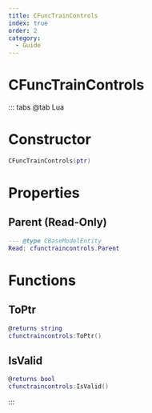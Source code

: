 ```yaml
---
title: CFuncTrainControls
index: true
order: 2
category:
  - Guide
---
```


# CFuncTrainControls

::: tabs
@tab Lua
# Constructor
```lua
CFuncTrainControls(ptr)
```
# Properties
## Parent (Read-Only)
```lua
--- @type CBaseModelEntity
Read: cfunctraincontrols.Parent
```
# Functions
## ToPtr
```lua
@returns string
cfunctraincontrols:ToPtr()
```
## IsValid
```lua
@returns bool
cfunctraincontrols:IsValid()
```

:::